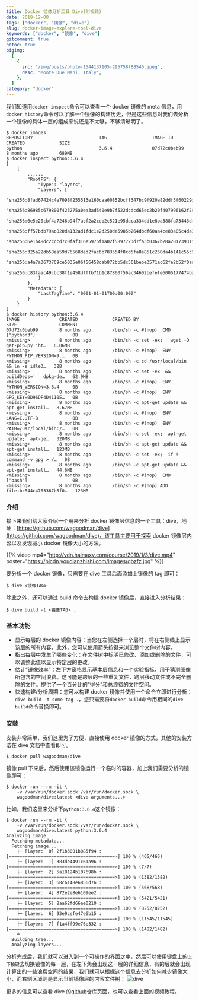 ```yaml
---
title: Docker 镜像分析工具 Dive(附视频)
date: 2018-12-08
tags: ["docker", "镜像", "dive"]
slug: docker-image-explore-tool-dive
keywords: ["docker", "镜像", "dive"]
gitcomment: true
notoc: true
bigimg:
  [
    {
      src: "/img/posts/photo-1544137105-295758788545.jpeg",
      desc: "Monte Due Mani, Italy",
    },
  ]
category: "docker"
---
```


我们知道用`docker inspect`命令可以查看一个 docker 镜像的 meta 信息，用`docker history`命令可以了解一个镜像的构建历史，但是这些信息对我们去分析一个镜像的具体一层的组成来说还是不太够，不够清晰明了。

<!--more-->

```shell
$ docker images
REPOSITORY                         TAG                 IMAGE ID            CREATED             SIZE
python                             3.6.4               07d72c0beb99        8 months ago        689MB
$ docker inspect python:3.6.4
[
    {
        ......
        "RootFS": {
            "Type": "layers",
            "Layers": [
                "sha256:8fad67424c4e7098f255513e160caa00852bcff347bc9f920a82ddf3f60229de",
                "sha256:86985c679800f423275a0ea3ad540e9b7f522dcdcd65ec2b20f407996162f2e0",
                "sha256:6e5e20cbf4a7246b94f7acf2a2ceb2c521e95daca334dd1e8ba388fa73443dfe",
                "sha256:ff57bdb79ac820da132ad1fdc1e2d250de5985b264dbdf60aa4ce83a05c4da75",
                "sha256:6e1b48dc2cccd7c0faf316e5975f1a02f5897723d7fa3b0367b28a20173931d6",
                "sha256:325a22db58ea59d76568ded2fac6b783554f8cd5fa8e851c260da4b141c55c6c",
                "sha256:a4a7a3673769ce5035e06f56458cab872bb5dc561bebe3571ac62fe2b52f0aaf",
                "sha256:c83faac49cbc38f1e458dfffb71b1c87860f56ac34602befefe6005177474ba3"
            ]
        },
        "Metadata": {
            "LastTagTime": "0001-01-01T00:00:00Z"
        }
    }
]
$ docker history python:3.6.4
IMAGE               CREATED             CREATED BY                                      SIZE                COMMENT
07d72c0beb99        8 months ago        /bin/sh -c #(nop)  CMD ["python3"]              0B
<missing>           8 months ago        /bin/sh -c set -ex;   wget -O get-pip.py 'ht…   6.06MB
<missing>           8 months ago        /bin/sh -c #(nop)  ENV PYTHON_PIP_VERSION=9.…   0B
<missing>           8 months ago        /bin/sh -c cd /usr/local/bin  && ln -s idle3…   32B
<missing>           8 months ago        /bin/sh -c set -ex  && buildDeps='   dpkg-de…   62.9MB
<missing>           8 months ago        /bin/sh -c #(nop)  ENV PYTHON_VERSION=3.6.4     0B
<missing>           8 months ago        /bin/sh -c #(nop)  ENV GPG_KEY=0D96DF4D4110E…   0B
<missing>           8 months ago        /bin/sh -c apt-get update && apt-get install…   8.67MB
<missing>           8 months ago        /bin/sh -c #(nop)  ENV LANG=C.UTF-8             0B
<missing>           8 months ago        /bin/sh -c #(nop)  ENV PATH=/usr/local/bin:/…   0B
<missing>           8 months ago        /bin/sh -c set -ex;  apt-get update;  apt-ge…   320MB
<missing>           8 months ago        /bin/sh -c apt-get update && apt-get install…   123MB
<missing>           8 months ago        /bin/sh -c set -ex;  if ! command -v gpg > /…   0B
<missing>           8 months ago        /bin/sh -c apt-get update && apt-get install…   44.6MB
<missing>           8 months ago        /bin/sh -c #(nop)  CMD ["bash"]                 0B
<missing>           8 months ago        /bin/sh -c #(nop) ADD file:bc844c4763367b5f0…   123MB
```

### 介绍

接下来我们给大家介绍一个用来分析 docker 镜像层信息的一个工具：dive，地址：[https://github.com/wagoodman/dive](https://github.com/wagoodman/dive)，该工具主要用于探索 docker 镜像层内容以及发现减小 docker 镜像大小的方法。

{{% video mp4="http://vdn.haimaxy.com/course/2019/1/3/dive.mp4" poster="https://picdn.youdianzhishi.com/images/qbzfz.jpg" %}}

要分析一个 docker 镜像，只需要在 dive 工具后面添加上镜像的 tag 即可：

```shell
$ dive <镜像TAG>
```

除此之外，还可以通过 build 命令去构建 docker 镜像后，直接进入分析结果：

```shell
$ dive build -t <镜像TAG> .
```

### 基本功能

- 显示每层的 docker 镜像内容：当您在左侧选择一个层时，将在右侧线上显示该层的所有内容，此外，您可以使用箭头按键来浏览整个文件树内容。
- 指出每层中发生了哪些变化：在文件树中标明已修改、添加或删除的文件，可以调整此值以显示特定层的更改。
- 估计“镜像效率”：左下方窗格显示基本层信息和一个实验指标，用于猜测图像所包含的空间浪费。这可能是跨层的一些重复文件，跨层移动文件或不完全删除的文件。提供了一个百分比的“得分”和总浪费的文件空间。
- 快速构建/分析周期：您可以构建 docker 镜像并使用一个命令立即进行分析：`dive build -t some-tag .`，您只需要将`docker build`命令用相同的`dive build`命令替换即可。

### 安装

安装非常简单，我们这里为了方便，直接使用 docker 镜像的方式，其他的安装方法在 dive 文档中查看即可。

```shell
$ docker pull wagoodman/dive
```

镜像 pull 下来后，然后使用该镜像运行一个临时的容器，加上我们需要分析的镜像即可：

```shell
$ docker run --rm -it \
    -v /var/run/docker.sock:/var/run/docker.sock \
    wagoodman/dive:latest <dive arguments...>
```

比如，我们这里来分析下`python:3.6.4`这个镜像：

```shell
$ docker run --rm -it \
    -v /var/run/docker.sock:/var/run/docker.sock \
    wagoodman/dive:latest python:3.6.4
Analyzing Image
  Fetching metadata...
  Fetching image...
    ├─ [layer:  0] 2f1b3001b085f94 : [========================================>] 100 % (465/465)
    ├─ [layer:  1] 383de4491c61a96 : [========================================>] 100 % (7/7)
    ├─ [layer:  2] 5a18124b107698b : [========================================>] 100 % (1382/1382)
    ├─ [layer:  3] 68c6148e6856d76 : [========================================>] 100 % (568/568)
    ├─ [layer:  4] 872e2e8e6109ee2 : [========================================>] 100 % (5421/5421)
    ├─ [layer:  5] 8aa62fd66ae0210 : [========================================>] 100 % (8252/8252)
    ├─ [layer:  6] 93e9cefe47e6b15 : [========================================>] 100 % (11545/11545)
    ├─ [layer:  7] f1a4ff99e76e332 : [========================================>] 100 % (1482/1482)
    ╧
  Building tree...
  Analyzing layers...
```

分析完成后，我们就可以进入到一个可操作的界面之中，然后可以使用键盘上的`上下按键`去切换镜像的每一层，在左下角会出现这一层的详细信息，有的层就会出现计算出的一些浪费空间的结果，我们就可以根据这个信息去分析如何减少镜像大小，而右侧区域则是显示当前镜像层的内容文件树：
![dive](/img/posts/dive.png)

更多的信息可以查看 dive 的[github](https://github.com/wagoodman/dive)仓库页面，也可以查看上面的视频教程。

<!--adsense-self-->
